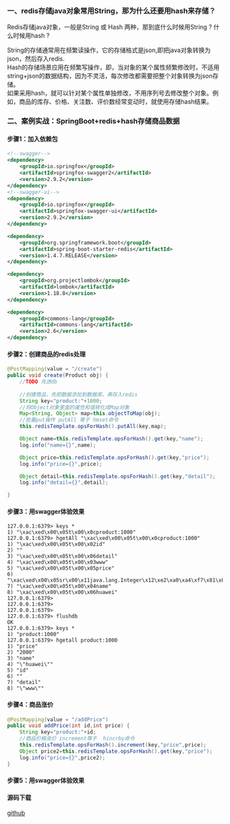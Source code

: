 
### 一、redis存储java对象常用String，那为什么还要用hash来存储？
Redis存储java对象，一般是String 或 Hash 两种，那到底什么时候用String ? 什么时候用hash ?  

String的存储通常用在频繁读操作，它的存储格式是json,即把java对象转换为json，然后存入redis.  
Hash的存储场景应用在频繁写操作，即，当对象的某个属性频繁修改时，不适用string+json的数据结构，因为不灵活，每次修改都需要把整个对象转换为json存储。  
如果采用hash，就可以针对某个属性单独修改，不用序列号去修改整个对象。例如，商品的库存、价格、关注数、评价数经常变动时，就使用存储hash结果。  

### 二、案例实战：SpringBoot+redis+hash存储商品数据

#### 步骤1：加入依赖包
``` xml
<!--swagger-->
<dependency>
    <groupId>io.springfox</groupId>
    <artifactId>springfox-swagger2</artifactId>
    <version>2.9.2</version>
</dependency>
<!--swagger-ui-->
<dependency>
    <groupId>io.springfox</groupId>
    <artifactId>springfox-swagger-ui</artifactId>
    <version>2.9.2</version>
</dependency>

<dependency>
    <groupId>org.springframework.boot</groupId>
    <artifactId>spring-boot-starter-redis</artifactId>
    <version>1.4.7.RELEASE</version>
</dependency>

<dependency>
    <groupId>org.projectlombok</groupId>
    <artifactId>lombok</artifactId>
    <version>1.18.8</version>
</dependency>

<dependency>
    <groupId>commons-lang</groupId>
    <artifactId>commons-lang</artifactId>
    <version>2.6</version>
</dependency>
```

#### 步骤2：创建商品的redis处理
``` java
@PostMapping(value = "/create")
public void create(Product obj) {
    //TODO 先进db
    
    //创建商品，先把数据添加到数据库，再存入redis
    String key="product:"+1000;
    //将Object对象里面的属性和值转化成Map对象
    Map<String, Object> map=this.objectToMap(obj);
    //批量put操作 putAll 等于 hmset命令
    this.redisTemplate.opsForHash().putAll(key,map);

    Object name=this.redisTemplate.opsForHash().get(key,"name");
    log.info("name={}",name);

    Object price=this.redisTemplate.opsForHash().get(key,"price");
    log.info("price={}",price);

    Object detail=this.redisTemplate.opsForHash().get(key,"detail");
    log.info("detail={}",detail);

}
```

#### 步骤3：用swagger体验效果
``` 
127.0.0.1:6379> keys *
1) "\xac\xed\x00\x05t\x00\x0cproduct:1000"
127.0.0.1:6379> hgetAll "\xac\xed\x00\x05t\x00\x0cproduct:1000"
1) "\xac\xed\x00\x05t\x00\x02id"
2) ""
3) "\xac\xed\x00\x05t\x00\x06detail"
4) "\xac\xed\x00\x05t\x00\x03www"
5) "\xac\xed\x00\x05t\x00\x05price"
6) "\xac\xed\x00\x05sr\x00\x11java.lang.Integer\x12\xe2\xa0\xa4\xf7\x81\x878\x02\x00\x01I\x00\x05valuexr\x00\x10java.lang.Number\x86\xac\x95\x1d\x0b\x94\xe0\x8b\x02\x00\x00xp\x00\x00\a\xd0"
7) "\xac\xed\x00\x05t\x00\x04name"
8) "\xac\xed\x00\x05t\x00\x06huawei"
127.0.0.1:6379>
127.0.0.1:6379>
127.0.0.1:6379>
127.0.0.1:6379> flushdb
OK
127.0.0.1:6379> keys *
1) "product:1000"
127.0.0.1:6379> hgetall product:1000
1) "price"
2) "2000"
3) "name"
4) "\"huawei\""
5) "id"
6) ""
7) "detail"
8) "\"www\""
```

#### 步骤4：商品涨价
``` java
@PostMapping(value = "/addPrice")
public void addPrice(int id,int price) {
    String key="product:"+id;
    //商品价格涨价 increment等于  hincrby命令
    this.redisTemplate.opsForHash().increment(key,"price",price);
    Object price2=this.redisTemplate.opsForHash().get(key,"price");
    log.info("price={}",price2);
}

```
#### 步骤5：用swagger体验效果

#### 源码下载
<a href="https://github.com/zhoubiao188/easyredis/tree/master/redis-hash/redis-hash-object">github</a>
